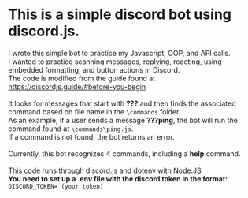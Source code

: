 # This is a simple discord bot using discord.js.

I wrote this simple bot to practice my Javascript, OOP, and API calls. \
I wanted to practice scanning messages, replying, reacting, using embedded formatting, and button actions in Discord. \
The code is modified from the guide found at https://discordjs.guide/#before-you-begin \
\
It looks for messages that start with **???** and then finds the associated command based on file name in the ```\commands``` folder. \
As an example, if a user sends a message **???ping**, the bot will run the command found at ```\commands\ping.js```. \
If a command is not found, the bot returns an error. \
\
Currently, this bot recognizes 4 commands, including a **help** command.\
\
This code runs through discord.js and dotenv with Node.JS\
**You need to set up a .env file with the discord token in the format:** `DISCORD_TOKEN= (your token)`
